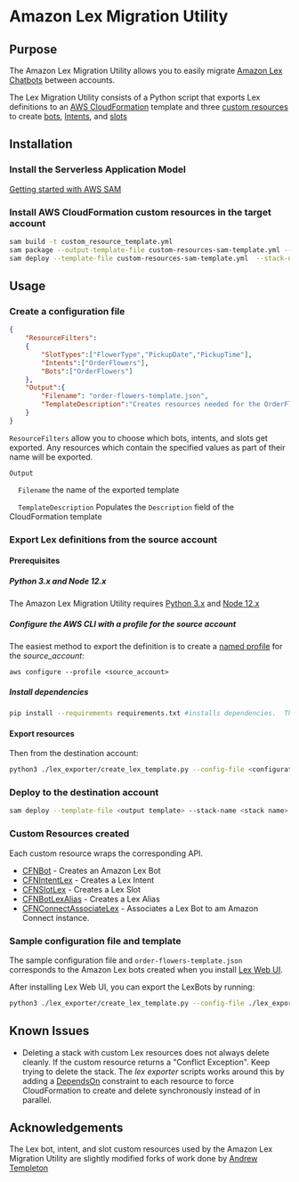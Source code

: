 # Amazon Lex Migration Utility

## Purpose

The Amazon Lex Migration Utility allows you to easily migrate [Amazon Lex Chatbots](https://aws.amazon.com/lex/) between accounts.

The Lex Migration Utility consists of a Python script that exports Lex definitions to an [AWS CloudFormation](https://aws.amazon.com/cloudformation/) template and three [custom resources](https://docs.aws.amazon.com/AWSCloudFormation/latest/UserGuide/template-custom-resources.html) to create [bots](https://github.com/andrew-templeton/cfn-lex-bot), [Intents](https://github.com/andrew-templeton/cfn-lex-intent), and [slots](https://github.com/andrew-templeton/cfn-lex-slot-type)

## Installation

### Install the Serverless Application Model

[Getting started with AWS SAM](https://docs.aws.amazon.com/serverless-application-model/latest/developerguide/serverless-getting-started.html)

### Install AWS CloudFormation custom resources in the **target account**

``` bash
sam build -t custom_resource_template.yml  
sam package --output-template-file custom-resources-sam-template.yml --resolve-s3
sam deploy --template-file custom-resources-sam-template.yml  --stack-name lex-custom-resources --capabilities "CAPABILITY_NAMED_IAM"
```

## Usage

### Create a configuration file

```json
{
    "ResourceFilters":
    {
        "SlotTypes":["FlowerType","PickupDate","PickupTime"],
        "Intents":["OrderFlowers"],
        "Bots":["OrderFlowers"]
    },
    "Output":{
        "Filename": "order-flowers-template.json",
        "TemplateDescription":"Creates resources needed for the OrderFlowers Sample "
    }
}
```

`ResourceFilters` allow you to choose which bots, intents, and slots get exported.  Any resources which contain the specified values as part of their name will be exported.

`Output`

&nbsp;&nbsp;&nbsp;&nbsp;`Filename` the name of the exported template

&nbsp;&nbsp;&nbsp;&nbsp;`TemplateDescription` Populates the `Description` field of the CloudFormation template

### Export Lex definitions from the source account

#### Prerequisites

##### Python 3.x and Node 12.x

The Amazon Lex Migration Utility requires [Python 3.x](https://www.python.org/downloads/) and [Node 12.x](https://nodejs.org/en/download/)

##### Configure the AWS CLI with a profile for the source account

The easiest method to export the definition is to create a [named profile](https://docs.aws.amazon.com/cli/latest/userguide/cli-configure-profiles.html) for the *source_account*:

`aws configure --profile <source_account>`

##### Install dependencies

```bash
pip install --requirements requirements.txt #installs dependencies.  This only needs to be run the first time.
```

#### Export resources

Then from the destination account:

```bash
python3 ./lex_exporter/create_lex_template.py --config-file <configuration file>  [--profile <source account>]
```

### Deploy to the destination account

```bash
sam deploy --template-file <output template> --stack-name <stack name> --resolve-s3 --capabilities "CAPABILITY_NAMED_IAM"
```

### Custom Resources created

Each custom resource wraps the corresponding API.  

- [CFNBot](https://docs.aws.amazon.com/cli/latest/reference/lex-models/put-bot.html) - Creates an Amazon Lex Bot
- [CFNIntentLex](https://docs.aws.amazon.com/cli/latest/reference/lex-models/put-intent.html) - Creates a Lex Intent
- [CFNSlotLex](https://docs.aws.amazon.com/cli/latest/reference/lex-models/put-slot-type.html) - Creates a Lex Slot
- [CFNBotLexAlias](https://docs.aws.amazon.com/cli/latest/reference/lex-models/put-bot-alias.html) - Creates a Lex Alias
- [CFNConnectAssociateLex](https://docs.aws.amazon.com/cli/latest/reference/connect/associate-lex-bot.html) - Associates a Lex Bot to am Amazon Connect instance.

### Sample configuration file and template

The sample configuration file and ```order-flowers-template.json``` corresponds to the Amazon Lex bots created when you install
[Lex Web UI](https://github.com/aws-samples/aws-lex-web-ui).  

After installing Lex Web UI, you can export the LexBots by running:

```bash
python3 ./lex_exporter/create_lex_template.py --config-file ./lex_exporter/example-configuration.json
```

## Known Issues

- Deleting a stack with custom Lex resources does not always delete cleanly. If the custom resource returns a "Conflict Exception". Keep trying to delete the stack.
The *lex exporter* scripts works around this by adding a [DependsOn](https://docs.aws.amazon.com/AWSCloudFormation/latest/UserGuide/aws-attribute-dependson.html) constraint to each resource to force CloudFormation to create and delete synchronously instead of in parallel.

## Acknowledgements

The Lex bot, intent, and slot custom resources used by the Amazon Lex Migration Utility are slightly modified forks of work done by [Andrew Templeton](https://github.com/andrew-templeton)
